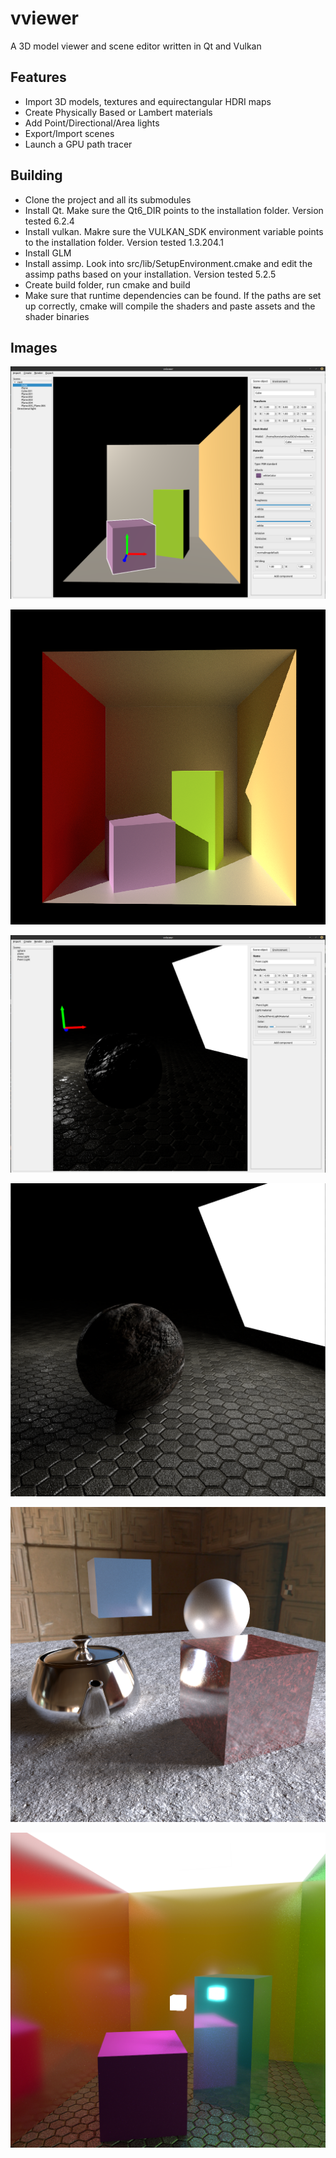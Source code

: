 # vviewer 
A 3D model viewer and scene editor written in Qt and Vulkan

## Features
* Import 3D models, textures and equirectangular HDRI maps
* Create Physically Based or Lambert materials
* Add Point/Directional/Area lights
* Export/Import scenes
* Launch a GPU path tracer

## Building
* Clone the project and all its submodules
* Install Qt. Make sure the Qt6_DIR points to the installation folder. Version tested 6.2.4
* Install vulkan. Makre sure the VULKAN_SDK environment variable points to the installation folder. Version tested 1.3.204.1
* Install GLM
* Install assimp. Look into src/lib/SetupEnvironment.cmake and edit the assimp paths based on your installation. Version tested 5.2.5
* Create build folder, run cmake and build
* Make sure that runtime dependencies can be found. If the paths are set up correctly, cmake will compile the shaders and paste assets and the shader binaries

## Images

![Alt text](images/1.png?raw=true)

![Alt text](images/2.png?raw=true)

![Alt text](images/3.png?raw=true)

![Alt text](images/4.png?raw=true)

![Alt text](images/5.png?raw=true)

![Alt text](images/6.png?raw=true)